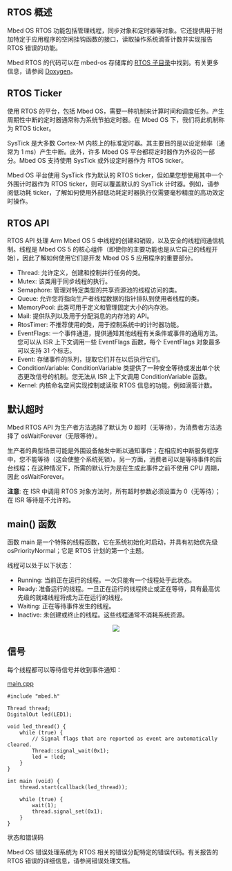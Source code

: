 ## RTOS 概述
Mbed OS RTOS 功能包括管理线程，同步对象和定时器等对象。它还提供用于附加特定于应用程序的空闲挂钩函数的接口，读取操作系统滴答计数并实现报告 RTOS 错误的功能。

Mbed RTOS 的代码可以在 mbed-os 存储库的 [RTOS 子目录](https://github.com/ARMmbed/mbed-os/tree/master/rtos)中找到。有关更多信息，请参阅 [Doxygen](https://os.mbed.com/docs/v5.9/mbed-os-api-doxy/group__rtos.html)。

## RTOS Ticker

使用 RTOS 的平台，包括 Mbed OS，需要一种机制来计算时间和调度任务。产生周期性中断的定时器通常称为系统节拍定时器。在 Mbed OS 下，我们将此机制称为 RTOS ticker。

SysTick 是大多数 Cortex-M 内核上的标准定时器。其主要目的是以设定频率（通常为 1 ms）产生中断。此外，许多 Mbed OS 平台都将定时器作为外设的一部分。Mbed OS 支持使用 SysTick 或外设定时器作为 RTOS ticker。

Mbed OS 平台使用 SysTick 作为默认的 RTOS ticker，但如果您想使用其中一个外围计时器作为 RTOS ticker，则可以覆盖默认的 SysTick 计时器。例如，请参阅低功耗 ticker，了解如何使用外部低功耗定时器执行仅需要毫秒精度的高功效定时操作。

## RTOS API

RTOS API 处理 Arm Mbed OS 5 中线程的创建和销毁，以及安全的线程间通信机制。线程是 Mbed OS 5 的核心组件（即使你的主要功能也是从它自己的线程开始），因此了解如何使用它们是开发 Mbed OS 5 应用程序的重要部分。

+ Thread: 允许定义，创建和控制并行任务的类。
+ Mutex: 该类用于同步线程的执行。
+ Semaphore: 管理对特定类型的共享资源池的线程访问的类。
+ Queue: 允许您将指向生产者线程数据的指针排队到使用者线程的类。
+ MemoryPool: 此类可用于定义和管理固定大小的内存池。
+ Mail: 提供队列以及用于分配消息的内存池的 API。
+ RtosTimer: 不推荐使用的类，用于控制系统中的计时器功能。
+ EventFlags: 一个事件通道，提供通知其他线程有关条件或事件的通用方法。您可以从 ISR 上下文调用一些 EventFlags 函数，每个 EventFlags 对象最多可以支持 31 个标志。
+ Event: 存储事件的队列，提取它们并在以后执行它们。
+ ConditionVariable: ConditionVariable 类提供了一种安全等待或发出单个状态更改信号的机制。您无法从 ISR 上下文调用 ConditionVariable 函数。
+ Kernel: 内核命名空间实现控制或读取 RTOS 信息的功能，例如滴答计数。

## 默认超时

Mbed RTOS API 为生产者方法选择了默认为 0 超时（无等待），为消费者方法选择了 osWaitForever（无限等待）。

生产者的典型场景可能是外围设备触发中断以通知事件；在相应的中断服务程序中，您不能等待（这会使整个系统死锁）。另一方面，消费者可以是等待事件的后台线程；在这种情况下，所需的默认行为是在生成此事件之前不使用 CPU 周期，因此 osWaitForever。

**注意**: 在 ISR 中调用 RTOS 对象方法时，所有超时参数必须设置为 0（无等待）；在 ISR 等待是不允许的。

## main() 函数

函数 main 是一个特殊的线程函数，它在系统初始化时启动，并具有初始优先级 osPriorityNormal；它是 RTOS 计划的第一个主题。

线程可以处于以下状态：

+ Running: 当前正在运行的线程。一次只能有一个线程处于此状态。
+ Ready: 准备运行的线程。一旦正在运行的线程终止或正在等待，具有最高优先级的就绪线程将成为正在运行的线程。
+ Waiting: 正在等待事件发生的线程。
+ Inactive: 未创建或终止的线程。这些线程通常不消耗系统资源。
                                                  
<div align=center><img src="https://s3-us-west-2.amazonaws.com/mbed-os-docs-images/thread_status.png"></div>

## 信号

每个线程都可以等待信号并收到事件通知：

[main.cpp](https://os.mbed.com/teams/mbed_example/code/rtos_signals/file/476186ff82cf/main.cpp)       
```
#include "mbed.h"
 
Thread thread;
DigitalOut led(LED1);
 
void led_thread() {
    while (true) {
        // Signal flags that are reported as event are automatically cleared.
        Thread::signal_wait(0x1);
        led = !led;
    }
}
 
int main (void) {
    thread.start(callback(led_thread));
 
    while (true) {
        wait(1);
        thread.signal_set(0x1);
    }
}
``` 
状态和错误码

Mbed OS 错误处理系统为 RTOS 相关的错误分配特定的错误代码。有关报告的 RTOS 错误的详细信息，请参阅错误处理文档。